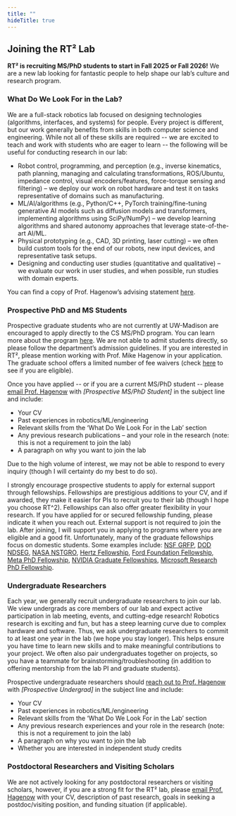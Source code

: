 ```yaml
---
title: ""
hideTitle: true
---
```


## Joining the RT² Lab
**RT² is recruiting MS/PhD students to start in Fall 2025 or Fall 2026!** We are a new lab looking for fantastic people to help shape our lab’s culture and research program.

### What Do We Look For in the Lab?
We are a full-stack robotics lab focused on designing technologies (algorithms, interfaces, and systems) for people. Every project is different, but our work generally benefits from skills in both computer science and engineering. While not all of these skills are required -- we are excited to teach and work with students who are eager to learn -- the following will be useful for conducting research in our lab:
- Robot control, programming, and perception (e.g., inverse kinematics, path planning, managing and calculating transformations, ROS/Ubuntu, impedance control, visual encoders/features, force-torque sensing and filtering) – we deploy our work on robot hardware and test it on tasks representative of domains such as manufacturing.
- ML/AI/algorithms (e.g., Python/C++, PyTorch training/fine-tuning generative AI models such as diffusion models and transformers, implementing algorithms using SciPy/NumPy) – we develop learning algorithms and shared autonomy approaches that leverage state-of-the-art AI/ML.
- Physical prototyping (e.g., CAD, 3D printing, laser cutting) – we often build custom tools for the end of our robots, new input devices, and representative task setups.
- Designing and conducting user studies (quantitative and qualitative) – we evaluate our work in user studies, and when possible, run studies with domain experts.

You can find a copy of Prof. Hagenow’s advising statement [here](https://drive.google.com/file/d/1Bas8sE0B41a6UkjIMLP98X7avRUz0T6a/view?usp=sharing). 

### Prospective PhD and MS Students
Prospective graduate students who are not currently at UW-Madison are encouraged to apply directly to the CS MS/PhD program. You can learn more about the program [here](https://www.cs.wisc.edu/grad/programs/admissions/). We are not able to admit students directly, so please follow the department’s admission guidelines. If you are interested in RT², please mention working with Prof. Mike Hagenow in your application. The graduate school offers a limited number of fee waivers (check [here]( https://grad.wisc.edu/apply/fee-grant/) to see if you are eligible).

Once you have applied -- or if you are a current MS/PhD student -- please [email Prof. Hagenow](mailto:mhagenow@wisc.edu) with *[Prospective MS/PhD Student]* in the subject line and include:
- Your CV
- Past experiences in robotics/ML/engineering
- Relevant skills from the ‘What Do We Look For in the Lab’ section
- Any previous research publications – and your role in the research (note: this is not a requirement to join the lab)
- A paragraph on why you want to join the lab

Due to the high volume of interest, we may not be able to respond to every inquiry (though I will certainty do my best to do so).

I strongly encourage prospective students to apply for external support through fellowships. Fellowships are prestigious additions to your CV, and if awarded, they make it easier for PIs to recruit you to their lab (though I hope you choose RT^2). Fellowships can also offer greater flexibility in your research. If you have applied for or secured fellowship funding, please indicate it when you reach out. External support is not required to join the lab. After joining, I will support you in applying to programs where you are eligible and a good fit. Unfortunately, many of the graduate fellowships focus on domestic students. Some examples include: [NSF GRFP]( https://nsfgrfp.org/), [DOD NDSEG](https://ndseg.sysplus.com/), [NASA NSTGRO](https://www.nasa.gov/nasa-space-technology-graduate-research-opportunities-nstgro/), [Hertz Fellowship](https://www.hertzfoundation.org/the-fellowship/), [Ford Foundation Fellowship]( https://www.nationalacademies.org/our-work/ford-foundation-fellowships), [Meta PhD Fellowship]( https://metaresearchphdfellowship.smapply.io/), [NVIDIA Graduate Fellowships]( https://research.nvidia.com/graduate-fellowships), [Microsoft Research PhD Fellowship]( https://www.microsoft.com/en-us/research/academic-program/phd-fellowship/).

### Undergraduate Researchers
Each year, we generally recruit undergraduate researchers to join our lab. We view undergrads as core members of our lab and expect active participation in lab meeting, events, and cutting-edge research! Robotics research is exciting and fun, but has a steep learning curve due to complex hardware and software. Thus, we ask undergraduate researchers to commit to at least one year in the lab (we hope you stay longer). This helps ensure you have time to learn new skills and to make meaningful contributions to your project. We often also pair undergraduates together on projects, so you have a teammate for brainstorming/troubleshooting (in addition to offering mentorship from the lab PI and graduate students).

Prospective undergraduate researchers should [reach out to Prof. Hagenow](mailto:mhagenow@wisc.edu) with *[Prospective Undergrad]* in the subject line and include:
- Your CV
- Past experiences in robotics/ML/engineering
- Relevant skills from the ‘What Do We Look For in the Lab’ section
- Any previous research experiences and your role in the research (note: this is not a requirement to join the lab)
- A paragraph on why you want to join the lab
- Whether you are interested in independent study credits

### Postdoctoral Researchers and Visiting Scholars

We are not actively looking for any postdoctoral researchers or visiting scholars, however, if you are a strong fit for the RT² lab, please [email Prof. Hagenow](mailto:mhagenow@wisc.edu) with your CV, description of past research, goals in seeking a postdoc/visiting position, and funding situation (if applicable).


